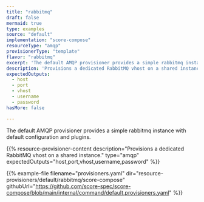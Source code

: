 ```yaml
---
title: "rabbitmq"
draft: false
mermaid: true
type: examples
source: "default"
implementation: "score-compose"
resourceType: "amqp"
provisionerType: "template"
flavor: "rabbitmq"
excerpt: 'The default AMQP provisioner provides a simple rabbitmq instance with default configuration and plugins.'
description: 'Provisions a dedicated RabbitMQ vhost on a shared instance.'
expectedOutputs: 
  - host
  - port
  - vhost
  - username
  - password
hasMore: false

---
```


The default AMQP provisioner provides a simple rabbitmq instance with default configuration and plugins.

{{% resource-provisioner-content description="Provisions a dedicated RabbitMQ vhost on a shared instance." type="amqp" expectedOutputs="host,port,vhost,username,password" %}}

{{% example-file filename="provisioners.yaml" dir="resource-provisioners/default/rabbitmq/score-compose" githubUrl="https://github.com/score-spec/score-compose/blob/main/internal/command/default.provisioners.yaml" %}}
